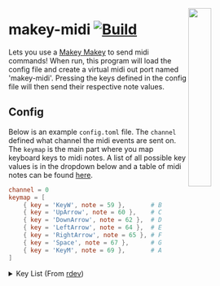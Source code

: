 <img src="https://github.com/Basicprogrammer10/makey-midi/assets/50306817/2ab4b7b1-139a-4319-b1c1-7918ae0be397" width="30%" align="right"></img>

# makey-midi [![Build](https://github.com/Basicprogrammer10/makey-midi/actions/workflows/rust.yml/badge.svg)](https://github.com/Basicprogrammer10/makey-midi/actions/workflows/rust.yml)

Lets you use a [Makey Makey](https://makeymakey.com) to send midi commands!
When run, this program will load the config file and create a virtual midi out port named 'makey-midi'.
Pressing the keys defined in the config file will then send their respective note values.

## Config

Below is an example `config.toml` file.
The `channel` defined what channel the midi events are sent on.
The `keymap` is the main part where you map keyboard keys to midi notes.
A list of all possible key values is in the dropdown below and a table of midi notes can be found [here](https://www.inspiredacoustics.com/en/MIDI_note_numbers_and_center_frequencies).

```toml
channel = 0
keymap = [
    { key = 'KeyW', note = 59 },       # B
    { key = 'UpArrow', note = 60 },    # C
    { key = 'DownArrow', note = 62 },  # D
    { key = 'LeftArrow', note = 64 },  # E
    { key = 'RightArrow', note = 65 }, # F
    { key = 'Space', note = 67 },      # G
    { key = 'KeyM', note = 69 },       # A
]
```

<details>
<summary>Key List (From <a href="https://docs.rs/rdev/latest/rdev/enum.Key.html">rdev</a>)</summary>

- Alt
- AltGr
- Backspace
- CapsLock
- ControlLeft
- ControlRight
- Delete
- DownArrow
- End
- Escape
- F1
- F10
- F11
- F12
- F2
- F3
- F4
- F5
- F6
- F7
- F8
- F9
- Home
- LeftArrow
- MetaLeft
- MetaRight
- PageDown
- PageUp
- Return
- RightArrow
- ShiftLeft
- ShiftRight
- Space
- Tab
- UpArrow
- PrintScreen
- ScrollLock
- Pause
- NumLock
- BackQuote
- Num1
- Num2
- Num3
- Num4
- Num5
- Num6
- Num7
- Num8
- Num9
- Num0
- Minus
- Equal
- KeyQ
- KeyW
- KeyE
- KeyR
- KeyT
- KeyY
- KeyU
- KeyI
- KeyO
- KeyP
- LeftBracket
- RightBracket
- KeyA
- KeyS
- KeyD
- KeyF
- KeyG
- KeyH
- KeyJ
- KeyK
- KeyL
- SemiColon
- Quote
- BackSlash
- IntlBackslash
- KeyZ
- KeyX
- KeyC
- KeyV
- KeyB
- KeyN
- KeyM
- Comma
- Dot
- Slash
- Insert
- KpReturn
- KpMinus
- KpPlus
- KpMultiply
- KpDivide
- Kp0
- Kp1
- Kp2
- Kp3
- Kp4
- Kp5
- Kp6
- Kp7
- Kp8
- Kp9
- KpDelete
- Function

</details>
